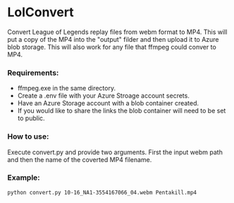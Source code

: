 # LolConvert

Convert League of Legends replay files from webm format to MP4. This will put a copy of the MP4 into the "output" filder and then upload it to Azure blob storage. This will also work for any file that ffmpeg could conver to MP4.

### Requirements:
- ffmpeg.exe in the same directory.
- Create a .env file with your Azure Stroage account secrets.
- Have an Azure Storage account with a blob container created.
- If you would like to share the links the blob container will need to be set to public.

### How to use:
Execute convert.py and provide two arguments. First the input webm path and then the name of the coverted MP4 filename.

### Example:
```
python convert.py 10-16_NA1-3554167066_04.webm Pentakill.mp4
```
